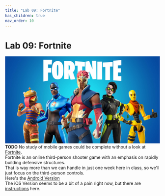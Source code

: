 ```yaml
---
title: "Lab 09: Fortnite"
has_children: true
nav_order: 10
---
```


# Lab 09: Fortnite
[![Fortnite](images/lab09/fortnite.jpg)](https://youtu.be/mzgONWdJOeU?t=206)
**TODO** No study of mobile games could be complete without a look at [Fortnite](https://www.epicgames.com/fortnite/en-US/home).\
Fortnite is an online third-person shooter game with an emphasis on rapidly building defensive structures.\
That is way more than we can handle in just one week here in class, so we'll just focus on the third-person controls.\
Here's the [Android Version](https://www.epicgames.com/fortnite/en-US/mobile/android/get-started)\
The iOS Version seems to be a bit of a pain right now, but there are [instructions](https://www.igeeksblog.com/how-to-download-fortnite-battle-royale-on-iphone-ipad/) here.


